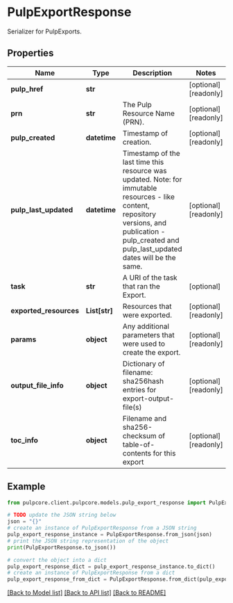 # PulpExportResponse

Serializer for PulpExports.

## Properties

Name | Type | Description | Notes
------------ | ------------- | ------------- | -------------
**pulp_href** | **str** |  | [optional] [readonly] 
**prn** | **str** | The Pulp Resource Name (PRN). | [optional] [readonly] 
**pulp_created** | **datetime** | Timestamp of creation. | [optional] [readonly] 
**pulp_last_updated** | **datetime** | Timestamp of the last time this resource was updated. Note: for immutable resources - like content, repository versions, and publication - pulp_created and pulp_last_updated dates will be the same. | [optional] [readonly] 
**task** | **str** | A URI of the task that ran the Export. | [optional] 
**exported_resources** | **List[str]** | Resources that were exported. | [optional] [readonly] 
**params** | **object** | Any additional parameters that were used to create the export. | [optional] [readonly] 
**output_file_info** | **object** | Dictionary of filename: sha256hash entries for export-output-file(s) | [optional] [readonly] 
**toc_info** | **object** | Filename and sha256-checksum of table-of-contents for this export | [optional] [readonly] 

## Example

```python
from pulpcore.client.pulpcore.models.pulp_export_response import PulpExportResponse

# TODO update the JSON string below
json = "{}"
# create an instance of PulpExportResponse from a JSON string
pulp_export_response_instance = PulpExportResponse.from_json(json)
# print the JSON string representation of the object
print(PulpExportResponse.to_json())

# convert the object into a dict
pulp_export_response_dict = pulp_export_response_instance.to_dict()
# create an instance of PulpExportResponse from a dict
pulp_export_response_from_dict = PulpExportResponse.from_dict(pulp_export_response_dict)
```
[[Back to Model list]](../README.md#documentation-for-models) [[Back to API list]](../README.md#documentation-for-api-endpoints) [[Back to README]](../README.md)


